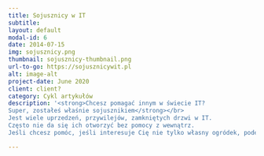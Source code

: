 ```yaml
---
title: Sojusznicy w IT
subtitle: 
layout: default
modal-id: 6
date: 2014-07-15
img: sojusznicy.png
thumbnail: sojusznicy-thumbnail.png
url-to-go: https://sojusznicywit.pl
alt: image-alt
project-date: June 2020
client: client?
category: Cykl artykułów
description: '<strong>Chcesz pomagać innym w świecie IT?
Super, zostałeś właśnie sojusznikiem</strong></br>
Jest wiele uprzedzeń, przywilejów, zamkniętych drzwi w IT.
Często nie da się ich otworzyć bez pomocy z wewnątrz.
Jeśli chcesz pomóc, jeśli interesuje Cię nie tylko własny ogródek, podejmuj małe działania dla systemowych zmian. Zostań sojusznikiem.'

---
```

